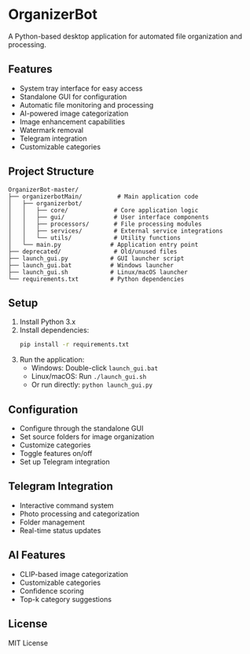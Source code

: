 # OrganizerBot

A Python-based desktop application for automated file organization and processing.

## Features
- System tray interface for easy access
- Standalone GUI for configuration
- Automatic file monitoring and processing
- AI-powered image categorization
- Image enhancement capabilities
- Watermark removal
- Telegram integration
- Customizable categories

## Project Structure
```
OrganizerBot-master/
├── organizerbotMain/          # Main application code
│   ├── organizerbot/
│   │   ├── core/             # Core application logic
│   │   ├── gui/              # User interface components
│   │   ├── processors/       # File processing modules
│   │   ├── services/         # External service integrations
│   │   └── utils/            # Utility functions
│   └── main.py              # Application entry point
├── deprecated/               # Old/unused files
├── launch_gui.py            # GUI launcher script
├── launch_gui.bat           # Windows launcher
├── launch_gui.sh            # Linux/macOS launcher
└── requirements.txt         # Python dependencies
```

## Setup
1. Install Python 3.x
2. Install dependencies:
   ```bash
   pip install -r requirements.txt
   ```
3. Run the application:
   - Windows: Double-click `launch_gui.bat`
   - Linux/macOS: Run `./launch_gui.sh`
   - Or run directly: `python launch_gui.py`

## Configuration
- Configure through the standalone GUI
- Set source folders for image organization
- Customize categories
- Toggle features on/off
- Set up Telegram integration

## Telegram Integration
- Interactive command system
- Photo processing and categorization
- Folder management
- Real-time status updates

## AI Features
- CLIP-based image categorization
- Customizable categories
- Confidence scoring
- Top-k category suggestions

## License
MIT License 